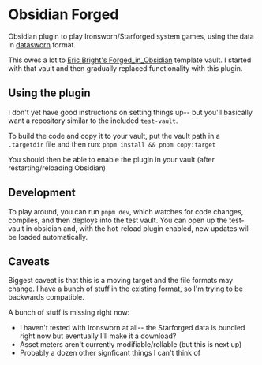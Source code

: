 # Obsidian Forged

Obsidian plugin to play Ironsworn/Starforged system games, using the data in
[datasworn](https://github.com/rsek/datasworn) format.

This owes a lot to [Eric Bright's Forged_in_Obsidian](https://github.com/ericbright2002/Forged_in_Obsidian)
template vault. I started with that vault and then gradually replaced functionality
with this plugin.

## Using the plugin

I don't yet have good instructions on setting things up-- but you'll basically
want a repository similar to the included `test-vault`.

To build the code and copy it to your vault, put the vault path in a `.targetdir`
file and then run: `pnpm install && pnpm copy:target`

You should then be able to enable the plugin in your vault (after
restarting/reloading Obsidian)

## Development

To play around, you can run `pnpm dev`, which watches for code changes, compiles,
and then deploys into the test vault. You can open up the test-vault in obsidian
and, with the hot-reload plugin enabled, new updates will be loaded automatically.

## Caveats

Biggest caveat is that this is a moving target and the file formats may change.
I have a bunch of stuff in the existing format, so I'm trying to be backwards
compatible.

A bunch of stuff is missing right now:

- I haven't tested with Ironsworn at all-- the Starforged data is bundled right now
  but eventually I'll make it a download?
- Asset meters aren't currently modifiable/rollable (but this is next up)
- Probably a dozen other signficant things I can't think of
